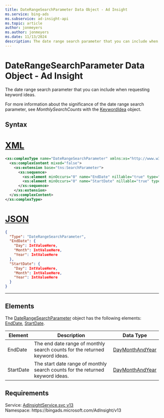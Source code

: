 ```yaml
---
title: DateRangeSearchParameter Data Object - Ad Insight
ms.service: bing-ads
ms.subservice: ad-insight-api
ms.topic: article
author: jonmeyers
ms.author: jonmeyers
ms.date: 11/13/2024
description: The date range search parameter that you can include when requesting keyword ideas.
---
```

# DateRangeSearchParameter Data Object - Ad Insight
The date range search parameter that you can include when requesting keyword ideas.

For more information about the significance of the date range search parameter, see *MonthlySearchCounts* with the [KeywordIdea](keywordidea.md) object.

## Syntax

# [XML](#tab/xml)

```xml
<xs:complexType name="DateRangeSearchParameter" xmlns:xs="http://www.w3.org/2001/XMLSchema">
  <xs:complexContent mixed="false">
    <xs:extension base="tns:SearchParameter">
      <xs:sequence>
        <xs:element minOccurs="0" name="EndDate" nillable="true" type="tns:DayMonthAndYear" />
        <xs:element minOccurs="0" name="StartDate" nillable="true" type="tns:DayMonthAndYear" />
      </xs:sequence>
    </xs:extension>
  </xs:complexContent>
</xs:complexType>
```

# [JSON](#tab/json)

```json
{
  "Type": "DateRangeSearchParameter",
  "EndDate": {
    "Day": IntValueHere,
    "Month": IntValueHere,
    "Year": IntValueHere
  },
  "StartDate": {
    "Day": IntValueHere,
    "Month": IntValueHere,
    "Year": IntValueHere
  }
}
```

-----

## <a name="elements"></a>Elements

The [DateRangeSearchParameter](daterangesearchparameter.md) object has the following elements: [EndDate](#enddate), [StartDate](#startdate).

|Element|Description|Data Type|
|-----------|---------------|-------------|
|<a name="enddate"></a>EndDate|The end date range of monthly search counts for the returned keyword ideas.|[DayMonthAndYear](daymonthandyear.md)|
|<a name="startdate"></a>StartDate|The start date range of monthly search counts for the returned keyword ideas.|[DayMonthAndYear](daymonthandyear.md)|

## Requirements
Service: [AdInsightService.svc v13](https://adinsight.api.bingads.microsoft.com/Api/Advertiser/AdInsight/v13/AdInsightService.svc)  
Namespace: https\://bingads.microsoft.com/AdInsight/v13  


